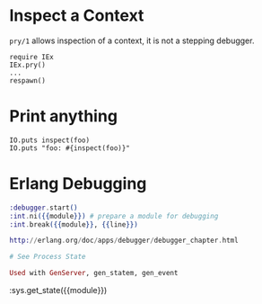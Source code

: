 # Inspect a Context

`pry/1` allows inspection of a context, it is not a stepping
debugger.

```
require IEx
IEx.pry()
...
respawn()
```

# Print anything

```
IO.puts inspect(foo)
IO.puts "foo: #{inspect(foo)}"
```

# Erlang Debugging

```elixir
:debugger.start()
:int.ni({{module}}) # prepare a module for debugging
:int.break({{module}}, {{line}})

http://erlang.org/doc/apps/debugger/debugger_chapter.html

# See Process State

Used with GenServer, gen_statem, gen_event

```
:sys.get_state({{module}})
```
